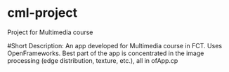 # cml-project
Project for Multimedia course

#Short Description:
An app developed for Multimedia course in FCT. Uses OpenFrameworks.
Best part of the app is concentrated in the image processing (edge distribution, texture, etc.), all in ofApp.cp
